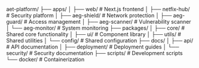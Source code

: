 aet-platform/
├── apps/
│   ├── web/               # Next.js frontend
│   ├── netfix-hub/        # Security platform
│   ├── aeg-shield/        # Network protection
│   ├── aeg-guard/         # Access management
│   ├── aeg-scanner/       # Vulnerability scanner
│   └── aeg-monitor/       # System monitoring
├── packages/
│   ├── core/              # Shared core functionality
│   ├── ui/                # Component library
│   ├── utils/             # Shared utilities
│   └── config/            # Shared configuration
├── docs/
│   ├── api/              # API documentation
│   ├── deployment/       # Deployment guides
│   └── security/         # Security documentation
├── scripts/              # Development scripts
└── docker/              # Containerization
